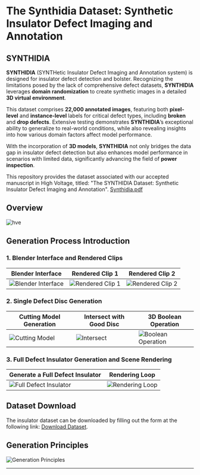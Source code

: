 # The Synthidia Dataset: Synthetic Insulator Defect Imaging and Annotation

## SYNTHIDIA

**SYNTHIDIA** (SYNTHetic Insulator Defect Imaging and Annotation system) is designed for insulator defect detection and bolster. Recognizing the limitations posed by the lack of comprehensive defect datasets, **SYNTHIDIA** leverages **domain randomization** to create synthetic images in a detailed **3D virtual environment**.

This dataset comprises **22,000 annotated images**, featuring both **pixel-level** and **instance-level** labels for critical defect types, including **broken** and **drop defects**. Extensive testing demonstrates **SYNTHIDIA**’s exceptional ability to generalize to real-world conditions, while also revealing insights into how various domain factors affect model performance.

With the incorporation of **3D models**, **SYNTHIDIA** not only bridges the data gap in insulator defect detection but also enhances model performance in scenarios with limited data, significantly advancing the field of **power inspection**.

This repository provides the dataset associated with our accepted manuscript in High Voltage, titled: "The SYNTHIDIA Dataset: Synthetic Insulator Defect Imaging and Annotation".
[Synthidia.pdf](https://github.com/user-attachments/files/21413614/synthidia.pdf)


## Overview

![hve](https://github.com/user-attachments/assets/ee8b81a9-1bbe-4a22-86b2-75bb1116a1b0)


## Generation Process Introduction


### 1. Blender Interface and Rendered Clips
| Blender Interface | Rendered Clip 1 | Rendered Clip 2 |
|---|---|---|
| ![Blender Interface](https://github.com/user-attachments/assets/187053b4-4981-45eb-bd3d-827342c1e897) | ![Rendered Clip 1](https://github.com/user-attachments/assets/f08ecaf7-5bcb-42bb-802a-8d58420b157e) | ![Rendered Clip 2](https://github.com/user-attachments/assets/a67b6383-47e1-4848-8e94-750237d86282) |

### 2. Single Defect Disc Generation
| Cutting Model Generation | Intersect with Good Disc | 3D Boolean Operation |
|---|---|---|
| ![Cutting Model](https://github.com/user-attachments/assets/039cce61-34e1-4dc1-a369-b6fd42e0f137) | ![Intersect](https://github.com/user-attachments/assets/3b18cff2-3a7e-4b34-a195-bd47bd789d50) | ![Boolean Operation](https://github.com/user-attachments/assets/b92cce3d-c622-48c4-87d0-c26cc13036c6) |





### 3. Full Defect Insulator Generation and Scene Rendering
| Generate a Full Defect Insulator | Rendering Loop |
|---|---|
| ![Full Defect Insulator](https://github.com/user-attachments/assets/c0421b5e-d24c-4083-99fc-c9ed9efb44e6) | ![Rendering Loop](https://github.com/user-attachments/assets/041c4b36-7915-4cde-8192-cce249e1f7c3) |

## Dataset Download
The insulator dataset can be downloaded by filling out the form at the following link: [Download Dataset](https://www.wjx.cn/vm/Qw7eG2x.aspx).

## Generation Principles
![Generation Principles](https://github.com/user-attachments/assets/be7e62db-fda6-4b4d-af4e-aac176502873)

---

